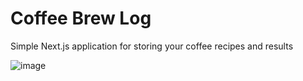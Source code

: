 # Coffee Brew Log

Simple Next.js application for storing your coffee recipes and results

![image](https://github.com/user-attachments/assets/faacf2d2-f5af-4cd6-b4be-7e380167ab41)
